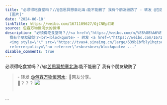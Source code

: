 ```yaml
---
title: "必须得吃食堂吗？//@苦思冥想章北海:能不能删了 我有个朋友破防了 - 转发 @包容万物恒河水:&ensp;\U0001F53B网友分享。\U0001F53B？？？
  [图片]"
date: '2024-06-18'
linkTitle: https://weibo.com/1671109627/OjCNEpZ3E
source: 包容万物恒河水的微博
description: "必须得吃食堂吗？//<a href=\"https://weibo.com/n/%E8%8B%A6%E6%80%9D%E5%86%A5%E6%83%B3%E7%AB%A0%E5%8C%97%E6%B5%B7\">@苦思冥想章北海</a>:能不能删了
  我有个朋友破防了<br><blockquote> - 转发 <a href=\"https://weibo.com/1671109627\" target=\"_blank\">@包容万物恒河水</a>: \U0001F53B网友分享。<br>\U0001F53B？？？
  <img style=\"\" src=\"https://tvax4.sinaimg.cn/large/639b1bfbly1hqtsqngy2uj20f50sq123.jpg\"
  referrerpolicy=\"no-referrer\"><br><br></blockquote> ..."
disable_comments: true
---
```

必须得吃食堂吗？//<a href="https://weibo.com/n/%E8%8B%A6%E6%80%9D%E5%86%A5%E6%83%B3%E7%AB%A0%E5%8C%97%E6%B5%B7">@苦思冥想章北海</a>:能不能删了 我有个朋友破防了<br><blockquote> - 转发 <a href="https://weibo.com/1671109627" target="_blank">@包容万物恒河水</a>: 🔻网友分享。<br>🔻？？？ <img style="" src="https://tvax4.sinaimg.cn/large/639b1bfbly1hqtsqngy2uj20f50sq123.jpg" referrerpolicy="no-referrer"><br><br></blockquote> ...